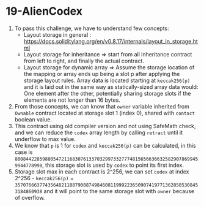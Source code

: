 # 19-AlienCodex

1. To pass this challenge, we have to understand few concepts:
   - Layout storage in general : https://docs.soliditylang.org/en/v0.8.17/internals/layout_in_storage.html
   - Layout storage for inheritance => start from all inheritance contract from left to right, and finally the actual contract.
   - Layout storage for dynamic array => Assume the storage location of the mapping or array ends up being a slot p after applying the storage layout rules. Array data is located starting at `keccak256(p)` and it is laid out in the same way as statically-sized array data would: One element after the other, potentially sharing storage slots if the elements are not longer than 16 bytes.
2. From those concepts, we can know that `owner` variable inherited from `Ownable` contract located at storage slot 1 (index 0), shared with `contact` boolean value.
3. This contract using old compiler version and not using SafeMath check, and we can reduce the `codex` array length by calling `retract` until it underflow to max value.
4. We know that `p` is 1 for `codex` and `keccak256(p)` can be calculated, in this case is `80084422859880547211683076133703299733277748156566366325829078699459944778998`, this storage slot is used by `codex` to point its first index.
5. Storage slot max in each contract is 2^256, we can set `codex` at index 2^256 - `keccak256(p)` = `35707666377435648211887908874984608119992236509074197713628505308453184860938` and it will point to the same storage slot with `owner` because of overflow.

